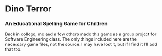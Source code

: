 # Dino Terror

### An Educational Spelling Game for Children

Back in college, me and a few others made this game as a group project for Software Engineering class.  The only things included here are the necessary game files, not the source.  I may have lost it, but if I find it I'll add that too.